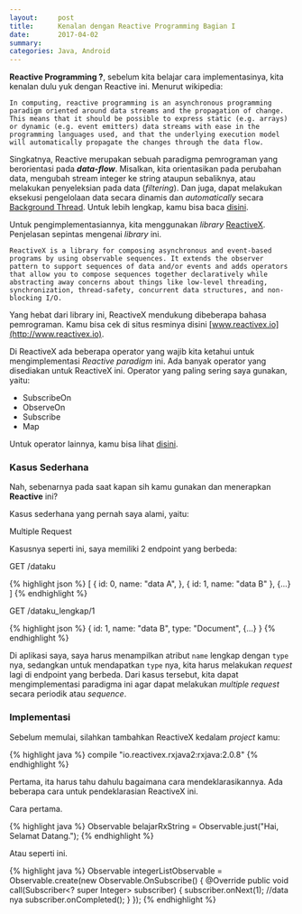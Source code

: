 ```yaml
---
layout:     post
title:      Kenalan dengan Reactive Programming Bagian I
date:       2017-04-02
summary:    
categories: Java, Android
---
```

**Reactive Programming ?**, sebelum kita belajar cara implementasinya, kita kenalan dulu yuk dengan Reactive ini. Menurut wikipedia:

`In computing, reactive programming is an asynchronous programming paradigm oriented around data streams and the propagation of change. This means that it should be possible to express static (e.g. arrays) or dynamic (e.g. event emitters) data streams with ease in the programming languages used, and that the underlying execution model will automatically propagate the changes through the data flow.`

Singkatnya, Reactive merupakan sebuah paradigma pemrograman yang berorientasi pada _**data-flow**_. Misalkan, kita orientasikan pada perubahan data, mengubah stream integer ke string ataupun sebaliknya, atau melakukan penyeleksian pada data (_filtering_). Dan juga, dapat melakukan eksekusi pengelolaan data secara dinamis dan _automatically_ secara [Background Thread](http://www.computerhope.com/jargon/b/backthre.htm). Untuk lebih lengkap, kamu bisa baca [disini](https://en.wikipedia.org/wiki/Reactive_programming).

Untuk pengimplementasiannya, kita menggunakan _library_ [ReactiveX](http://reactivex.io). Penjelasan sepintas mengenai _library_ ini.

`ReactiveX is a library for composing asynchronous and event-based programs by using observable sequences. It extends the observer pattern to support sequences of data and/or events and adds operators that allow you to compose sequences together declaratively while abstracting away concerns about things like low-level threading, synchronization, thread-safety, concurrent data structures, and non-blocking I/O.`

Yang hebat dari library ini, ReactiveX mendukung dibeberapa bahasa pemrograman. Kamu bisa cek di situs resminya disini [www.reactivex.io](http://www.reactivex.io).

Di ReactiveX ada beberapa operator yang wajib kita ketahui untuk mengimplementasi _Reactive paradigm_ ini. Ada banyak operator yang disediakan untuk ReactiveX ini. Operator yang paling sering saya gunakan, yaitu:

- SubscribeOn
- ObserveOn
- Subscribe
- Map

Untuk operator lainnya, kamu bisa lihat [disini](http://reactivex.io/documentation/operators.html).

### Kasus Sederhana

Nah, sebenarnya pada saat kapan sih kamu gunakan dan menerapkan **Reactive** ini?

Kasus sederhana yang pernah saya alami, yaitu:

Multiple Request

Kasusnya seperti ini, saya memiliki 2 endpoint yang berbeda:

GET /dataku

{% highlight json %}
[
   {
      id: 0,
      name: "data A",
   },
   {
      id: 1,
      name: "data B"
   },
   {...}
]
{% endhighlight %}

GET /dataku_lengkap/1

{% highlight json %}
{
   id: 1,
   name: "data B",
   type: "Document",
   {...}
}
{% endhighlight %}

Di aplikasi saya, saya harus menampilkan atribut `name` lengkap dengan `type` nya, sedangkan untuk mendapatkan `type` nya, kita harus melakukan _request_ lagi di endpoint yang berbeda. Dari kasus tersebut, kita dapat mengimplementasi paradigma ini agar dapat melakukan _multiple request_ secara periodik atau _sequence_.


### Implementasi

Sebelum memulai, silahkan tambahkan ReactiveX kedalam _project_ kamu:

{% highlight java %}
compile "io.reactivex.rxjava2:rxjava:2.0.8"
{% endhighlight %}

Pertama, ita harus tahu dahulu bagaimana cara mendeklarasikannya. Ada beberapa cara untuk pendeklarasian ReactiveX ini.

Cara pertama.

{% highlight java %}
Observable<String> belajarRxString = Observable.just("Hai, Selamat Datang.");
{% endhighlight %}

Atau seperti ini.

{% highlight java %}
Observable<Integer> integerListObservable = Observable.create(new Observable.OnSubscribe<Integer>() {
    @Override public void call(Subscriber<? super Integer> subscriber) {
        subscriber.onNext(1); //data nya
        subscriber.onCompleted();
    }
});
{% endhighlight %}
